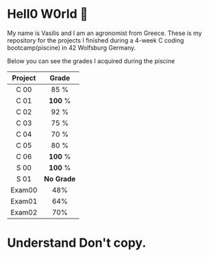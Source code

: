 # Hell0 W0rld 👏

My name is Vasilis and I am an agronomist from Greece. These is my repository for the projects I finished during a 4-week C
coding bootcamp(piscine) in  42 Wolfsburg Germany.

Below you can see the grades I acquired during the piscine

| Project  |     Grade    |
|  :---:   |     :---:    |
|   C 00   |      85   %  |
|   C 01   |      **100**  %  |
|   C 02   |      92   %  |
|   C 03   |      75   %  |
|   C 04   |      70   %  |
|   C 05   |      80   %  |
|   C 06   |      **100**  %  |
|   S 00   |      **100**  %  |
|   S 01   | **No Grade**      |
|   Exam00  | 48%      |
|   Exam01   | 64%      |
|   Exam02   | 70%     |


# Understand Don't copy.
